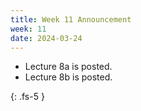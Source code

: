 ```yaml
---
title: Week 11 Announcement
week: 11
date: 2024-03-24
---
```


* Lecture 8a is posted.
* Lecture 8b is posted.

{: .fs-5 }
